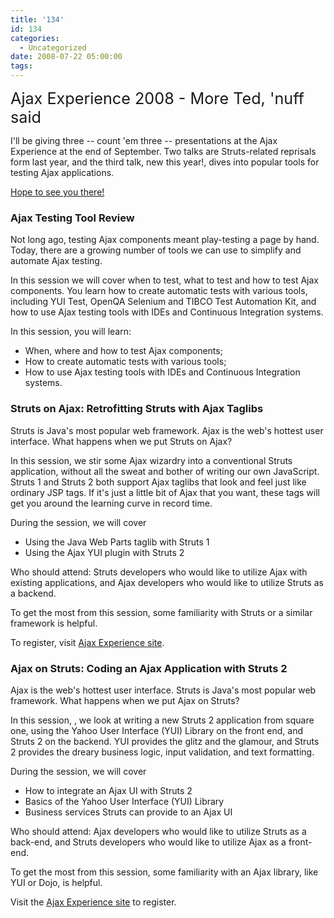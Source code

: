 ```yaml
---
title: '134'
id: 134
categories:
  - Uncategorized
date: 2008-07-22 05:00:00
tags:
---
```


<span style="font-size:180%;">Ajax Experience 2008 - More Ted, 'nuff said </span>

 I'll be giving three -- count 'em three -- presentations at the Ajax Experience at the end of September. Two talks are Struts-related reprisals form last year, and the third talk, new this year!, dives into popular tools for testing Ajax applications. 

[Hope to see you there!](http://ajaxexperience.techtarget.com/html/index.html)

###  Ajax Testing Tool Review 

 Not long ago, testing Ajax components meant play-testing a page by hand. Today, there are a growing number of tools we can use to simplify and automate Ajax testing. 

 In this session we will cover when to test, what to test and how to test Ajax components. You learn how to create automatic tests with various tools, including YUI Test, OpenQA Selenium and TIBCO Test Automation Kit, and how to use Ajax testing tools with IDEs and Continuous Integration systems. 

 In this session, you will learn: 

*   When, where and how to test Ajax components;
*   How to create automatic tests with various tools;
*   How to use Ajax testing tools with IDEs and Continuous Integration systems.  

### Struts on Ajax: Retrofitting Struts with Ajax Taglibs

 Struts is Java's most popular web framework. Ajax is the web's hottest user interface. What happens when we put Struts on Ajax? 

 In this session, we stir some Ajax wizardry into a conventional Struts application, without all the sweat and bother of writing our own JavaScript. Struts 1 and Struts 2 both support Ajax taglibs that look and feel just like ordinary JSP tags. If it's just a little bit of Ajax that you want, these tags will get you around the learning curve in record time. 

 During the session, we will cover 

*   Using the Java Web Parts taglib with Struts 1
*   Using the Ajax YUI plugin with Struts 2 

 Who should attend: Struts developers who would like to utilize Ajax with existing applications, and Ajax developers who would like to utilize Struts as a backend. 

 To get the most from this session, some familiarity with Struts or a similar framework is helpful. 

 To register, visit [Ajax Experience site](http://ajaxexperience.techtarget.com/index.html). 

### Ajax on Struts: Coding an Ajax Application with Struts 2

 Ajax is the web's hottest user interface. Struts is Java's most popular web framework. What happens when we put Ajax on Struts? 

 In this session, , we look at writing a new Struts 2 application from square one, using the Yahoo User Interface (YUI) Library on the front end, and Struts 2 on the backend. YUI provides the glitz and the glamour, and Struts 2 provides the dreary business logic, input validation, and text formatting. 

 During the session, we will cover 

*   How to integrate an Ajax UI with Struts 2
*   Basics of the Yahoo User Interface (YUI) Library
*   Business services Struts can provide to an Ajax UI 

 Who should attend: Ajax developers who would like to utilize Struts as a back-end, and Struts developers who would like to utilize Ajax as a front-end. 

 To get the most from this session, some familiarity with an Ajax library, like YUI or Dojo, is helpful. 

 Visit the [Ajax Experience site](http://ajaxexperience.techtarget.com/index.html) to register. 